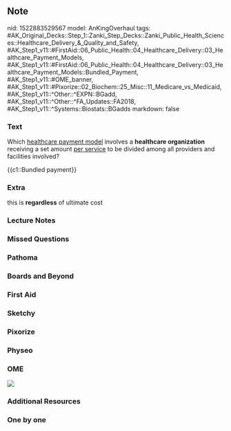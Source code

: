 ## Note
nid: 1522883529567
model: AnKingOverhaul
tags: #AK_Original_Decks::Step_1::Zanki_Step_Decks::Zanki_Public_Health_Sciences::Healthcare_Delivery_&_Quality_and_Safety, #AK_Step1_v11::#FirstAid::06_Public_Health::04_Healthcare_Delivery::03_Healthcare_Payment_Models, #AK_Step1_v11::#FirstAid::06_Public_Health::04_Healthcare_Delivery::03_Healthcare_Payment_Models::Bundled_Payment, #AK_Step1_v11::#OME_banner, #AK_Step1_v11::#Pixorize::02_Biochem::25_Misc::11_Medicare_vs_Medicaid, #AK_Step1_v11::^Other::^EXPN::BGadd, #AK_Step1_v11::^Other::^FA_Updates::FA2018, #AK_Step1_v11::^Systems::Biostats::BGadds
markdown: false

### Text
Which <u>healthcare payment model</u> involves a <b>healthcare
organization</b> receiving a set amount <u>per service</u> to be
divided among all providers and facilities involved?
<div>
  {{c1::Bundled payment}}
</div>

### Extra
this is <b>regardless</b> of ultimate cost

### Lecture Notes


### Missed Questions


### Pathoma


### Boards and Beyond


### First Aid


### Sketchy


### Pixorize


### Physeo


### OME
<div class="ome-widget">
  <a href="https://onlinemeded.org?ref=anki"><img src=
  "_OME_AnkiFlashcards_General_7.png"></a>
</div>

### Additional Resources


### One by one

